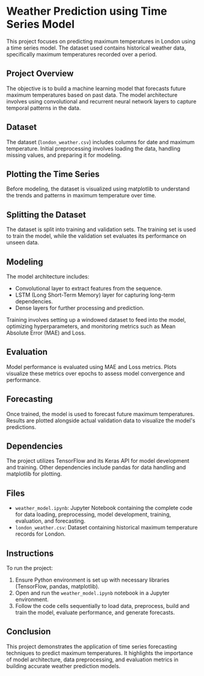 # Weather Prediction using Time Series Model

This project focuses on predicting maximum temperatures in London using a time series model. The dataset used contains historical weather data, specifically maximum temperatures recorded over a period.

## Project Overview

The objective is to build a machine learning model that forecasts future maximum temperatures based on past data. The model architecture involves using convolutional and recurrent neural network layers to capture temporal patterns in the data.

## Dataset

The dataset (`london_weather.csv`) includes columns for date and maximum temperature. Initial preprocessing involves loading the data, handling missing values, and preparing it for modeling.

## Plotting the Time Series

Before modeling, the dataset is visualized using matplotlib to understand the trends and patterns in maximum temperature over time.

## Splitting the Dataset

The dataset is split into training and validation sets. The training set is used to train the model, while the validation set evaluates its performance on unseen data.

## Modeling

The model architecture includes:
- Convolutional layer to extract features from the sequence.
- LSTM (Long Short-Term Memory) layer for capturing long-term dependencies.
- Dense layers for further processing and prediction.

Training involves setting up a windowed dataset to feed into the model, optimizing hyperparameters, and monitoring metrics such as Mean Absolute Error (MAE) and Loss.

## Evaluation

Model performance is evaluated using MAE and Loss metrics. Plots visualize these metrics over epochs to assess model convergence and performance.

## Forecasting

Once trained, the model is used to forecast future maximum temperatures. Results are plotted alongside actual validation data to visualize the model's predictions.

## Dependencies

The project utilizes TensorFlow and its Keras API for model development and training. Other dependencies include pandas for data handling and matplotlib for plotting.

## Files

- `weather_model.ipynb`: Jupyter Notebook containing the complete code for data loading, preprocessing, model development, training, evaluation, and forecasting.
- `london_weather.csv`: Dataset containing historical maximum temperature records for London.

## Instructions

To run the project:
1. Ensure Python environment is set up with necessary libraries (TensorFlow, pandas, matplotlib).
2. Open and run the `weather_model.ipynb` notebook in a Jupyter environment.
3. Follow the code cells sequentially to load data, preprocess, build and train the model, evaluate performance, and generate forecasts.

## Conclusion

This project demonstrates the application of time series forecasting techniques to predict maximum temperatures. It highlights the importance of model architecture, data preprocessing, and evaluation metrics in building accurate weather prediction models.

